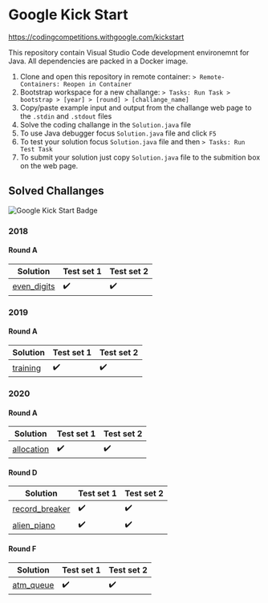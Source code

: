 # Google Kick Start
https://codingcompetitions.withgoogle.com/kickstart

This repository contain Visual Studio Code development environemnt for Java.
All dependencies are packed in a Docker image.

1. Clone and open this repository in remote container: `> Remote-Containers: Reopen in Container`
2. Bootstrap workspace for a new challange: `> Tasks: Run Task > bootstrap > [year] > [round] > [challange_name]`
3. Copy/paste example input and output from the challange web page to the `.stdin` and `.stdout` files
4. Solve the coding challange in the `Solution.java` file
5. To use Java debugger focus `Solution.java` file and click `F5`
6. To test your solution focus `Solution.java` file and then `> Tasks: Run Test Task`
7. To submit your solution just copy `Solution.java` file to the submition box on the web page.

## Solved Challanges

![Google Kick Start Badge](https://google-kickstart-me.herokuapp.com/flier/matjazmav/java/thumbnail)

### 2018

#### Round A
| Solution              | Test set 1 | Test set 2 |
|-----------------------|------------|------------|
| [even_digits]         | ✔️         | ✔️        |

[even_digits]: rounds/2018/a/even_digits

### 2019

#### Round A
| Solution              | Test set 1 | Test set 2 |
|-----------------------|------------|------------|
| [training]            | ✔️         | ✔️        |

[training]: rounds/2019/a/training

### 2020

#### Round A
| Solution              | Test set 1 | Test set 2 |
|-----------------------|------------|------------|
| [allocation]          | ✔️         | ✔️        |

[allocation]: rounds/2020/a/allocation

#### Round D
| Solution              | Test set 1 | Test set 2 |
|-----------------------|------------|------------|
| [record_breaker]      | ✔️         | ✔️        |
| [alien_piano]         | ✔️         | ✔️        |

[record_breaker]: rounds/2020/d/record_breaker
[alien_piano]: rounds/2020/d/alien_piano

#### Round F
| Solution              | Test set 1 | Test set 2 |
|-----------------------|------------|------------|
| [atm_queue]           | ✔️         | ✔️        |

[atm_queue]: rounds/2020/f/atm_queue
